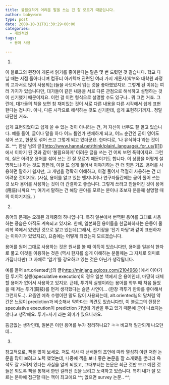 ```yaml
---
title: 불필요하게 어려운 말을 쓰는 건 잘 모르기 때문입니다.
author: babyworm
type: post
date: 2008-10-31T01:30:29+00:00
categories:
  - 개인적인
tags:
  - 용어 사용

---
```

1. 

이 블로그의 쥔장이 개론서 읽기를 좋아한다는 말은 몇 번 드렸던 것 같습니다. 학교 다닐 때는 서점 돌아다니며 컴퓨터 아키텍쳐 관련된 여러 가지 개론서(학부와 대학원 과정의 교과서로 많이 사용되는)들을 사모아서 읽는 것을 좋아했었지요. 그렇게 된 이유는 여러 가지가 있습니다만, 대가들이 같은 내용을 서로 다른 관점으로 해석하고 설명하는 것이 신기했기 때문이지요. 이런 걸 이런 형식으로 설명할 수도 있구나.. 뭐 그런 거죠. 그런데, 대가들의 책을 보면 참 재미있는 것이 서로 다른 내용을 다른 시각에서 쉽게 표현한다는 겁니다. 아니, 다른 시각으로 해석하는 것도 신기한데, 쉽게 표현하기까지.. 정말 대단한 거죠. 

쉽게 표현되었다고 쉽게 쓸 수 있는 것이 아니라는 건, 저 자신이 너무도 잘 알고 있습니다. 예를 들어, 글이나 말을 하다 어느 틈엔가 잰체하게 되고, 어느 순간엔 굳이 영어도 섞어 쓰고, 한문도 섞어 쓰고 그렇게 되고 있더군요. 한마디로, &#8216;나 유식하다&#8217;라는 것이죠. ^^; 한날 님의 글([http://www.hannal.net/think/plain\_language\_for_us/][1])에서 이야기 된 것과 같이 &#8216;불필요하게&#8217; 어려운 글을 쓰는 건 어찌 보면 폭력이지요. 그런데, 실은 어려운 용어를 섞어 쓰는 건 잘 모르기 때문이기도 합니다. 이 상황을 어떻게 설명하느냐 하는 것도 힘든데, 이걸 또 쉽게 풀어서 이야기하는 건 더 힘든 거죠. 용어를 사용하면 말하기 쉽지만, 그 개념을 정확히 이해하고, 이걸 풀어서 적절히 사용하는 건 더 어려운 것이지요. (사실, 용어를 알고 있는 엔지니어나 연구자들간에는 굳이 풀어 쓰는 것 보다 용어를 사용하는 것이 더 간결하고 좋습니다. 그렇게 쓰라고 만들어진 것이 용어(<span style="font-family:바탕">用語</span>)니까요 ^^; 여기서 말하는 건 해당 분야를 모르는 분이나 초보자 분들께 설명할 때의 이야기지요. ) 

2. 

용어의 문제는 오래된 과제중의 하나입니다. 특히 일본에서 번역된 용어를 그대로 사용하는 풍습은 아직도 계속되고 있지요. 한때, 일본화된 용어들을 한글화하자는 운동이 물리학 쪽에서 있었던 것으로 알고 있는데(그래서, 전기장을 &#8216;전기 마당&#8217;과 같이 표현하자는 이야기가 있었지요), 요즘에는 어떻게 되었는지 모르겠습니다. 

용어를 원어 그대로 사용하는 것은 원서를 볼 때 이득이 있습니다만, 용어를 일본식 한자로 풀고 이것을 이용하는 것은 (역시 한자를 쉽게 이해하는 분들께는 그 자체로 의미로 가집니다만) 그 자체로 &#8216;암기&#8217;를 강요하고 있는 것은 아닌가 생각됩니다. 

예를 들어 art.oriented님의 글(<http://minjang.egloos.com/2104968> )에서 이야기 된 투기적 실행(speculative execution)의 경우 일본 책에서 온 용어인데, 마땅히 대체할 용어가 없어서 사용하고 있지요. 근데, 투기적 실행이라는 용어를 학부 때 처음 들었을 때 저는 투기(<span style="font-family:바탕">鬪技</span>)를 먼저 생각했다는 슬픈 사연이… (한창 격투기 만화를 좋아해서 그런지도..). 요즘엔 예측 수행이란 말도 많이 사용되는데, alt.oriented님의 말처럼 약간은 느낌이 prediction과 비슷해서 약하다는 의견도 있습니다만, 이 블로그의 쥔장은 speculative execution이 prediction 기법에 기반을 두고 있기 때문에 굳이 나쁘지는 않다고 생각해요. 투기=사기 라는 의미가 있으니까요. 

뜸금없는 생각인데, 일본은 이런 용어를 누가 정리하나요? ㅋㅋ 비교적 일관되게 나오던데.. 

3. 

참고적으로, 책을 많이 보세요. 저도 석사 때 선배들의 조언에 따라 열심히 이런 저런 논문을 많이 보려고 노력 했었는데, 나중에 책을 보니 좋은 논문을 잘 소개했을 뿐더라 옥석도 잘 가려져 있다는 사실을 알게 되었고, 그때부터는 논문은 최근 것만 보고 예전 것들은 되도록 책을 통해서 한번 걸러진 것을 보려고 노력하고 있습니다. 특히 내가 잘 모르는 분야에 접근할 때는 책이 최고에요 ^^; 없으면 survey 논문.. ^^;

 [1]: http://www.hannal.net/think/plain_language_for_us/
